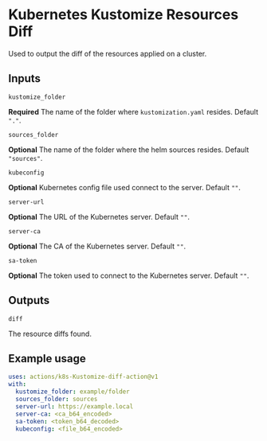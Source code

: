 # Kubernetes Kustomize Resources Diff

Used to output the diff of the resources applied on a cluster.

## Inputs

`kustomize_folder`

**Required** The name of the folder where `kustomization.yaml` resides. Default `"."`.

`sources_folder`

**Optional** The name of the folder where the helm sources resides. Default `"sources"`.

`kubeconfig`

**Optional** Kubernetes config file used connect to the server. Default `""`.

`server-url`

**Optional** The URL of the Kubernetes server. Default `""`.

`server-ca`

**Optional** The CA of the Kubernetes server. Default `""`.

`sa-token`

**Optional** The token used to connect to the Kubernetes server. Default `""`.

## Outputs

`diff`

The resource diffs found.

## Example usage

```yaml
uses: actions/k8s-Kustomize-diff-action@v1
with:
  kustomize_folder: example/folder
  sources_folder: sources
  server-url: https://example.local
  server-ca: <ca_b64_encoded>
  sa-token: <token_b64_decoded>
  kubeconfig: <file_b64_encoded>
```
